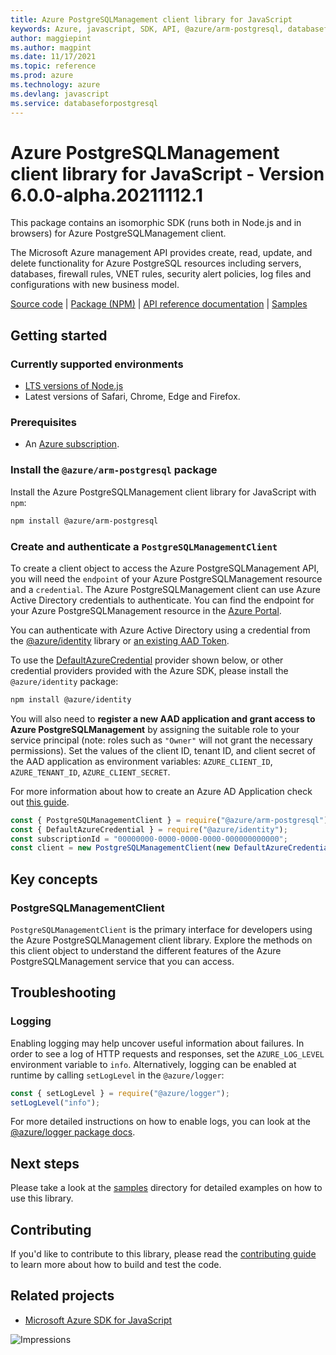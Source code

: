 ```yaml
---
title: Azure PostgreSQLManagement client library for JavaScript
keywords: Azure, javascript, SDK, API, @azure/arm-postgresql, databaseforpostgresql
author: maggiepint
ms.author: magpint
ms.date: 11/17/2021
ms.topic: reference
ms.prod: azure
ms.technology: azure
ms.devlang: javascript
ms.service: databaseforpostgresql
---
```


# Azure PostgreSQLManagement client library for JavaScript - Version 6.0.0-alpha.20211112.1 


This package contains an isomorphic SDK (runs both in Node.js and in browsers) for Azure PostgreSQLManagement client.

The Microsoft Azure management API provides create, read, update, and delete functionality for Azure PostgreSQL resources including servers, databases, firewall rules, VNET rules, security alert policies, log files and configurations with new business model.

[Source code](https://github.com/Azure/azure-sdk-for-js/tree/main/sdk/postgresql/arm-postgresql) |
[Package (NPM)](https://www.npmjs.com/package/@azure/arm-postgresql) |
[API reference documentation](https://docs.microsoft.com/javascript/api/@azure/arm-postgresql) |
[Samples](https://github.com/Azure-Samples/azure-samples-js-management)

## Getting started

### Currently supported environments

- [LTS versions of Node.js](https://nodejs.org/about/releases/)
- Latest versions of Safari, Chrome, Edge and Firefox.

### Prerequisites

- An [Azure subscription][azure_sub].

### Install the `@azure/arm-postgresql` package

Install the Azure PostgreSQLManagement client library for JavaScript with `npm`:

```bash
npm install @azure/arm-postgresql
```

### Create and authenticate a `PostgreSQLManagementClient`

To create a client object to access the Azure PostgreSQLManagement API, you will need the `endpoint` of your Azure PostgreSQLManagement resource and a `credential`. The Azure PostgreSQLManagement client can use Azure Active Directory credentials to authenticate.
You can find the endpoint for your Azure PostgreSQLManagement resource in the [Azure Portal][azure_portal].

You can authenticate with Azure Active Directory using a credential from the [@azure/identity][azure_identity] library or [an existing AAD Token](https://github.com/Azure/azure-sdk-for-js/blob/master/sdk/identity/identity/samples/AzureIdentityExamples.md#authenticating-with-a-pre-fetched-access-token).

To use the [DefaultAzureCredential][defaultazurecredential] provider shown below, or other credential providers provided with the Azure SDK, please install the `@azure/identity` package:

```bash
npm install @azure/identity
```

You will also need to **register a new AAD application and grant access to Azure PostgreSQLManagement** by assigning the suitable role to your service principal (note: roles such as `"Owner"` will not grant the necessary permissions).
Set the values of the client ID, tenant ID, and client secret of the AAD application as environment variables: `AZURE_CLIENT_ID`, `AZURE_TENANT_ID`, `AZURE_CLIENT_SECRET`.

For more information about how to create an Azure AD Application check out [this guide](https://docs.microsoft.com/azure/active-directory/develop/howto-create-service-principal-portal).

```javascript
const { PostgreSQLManagementClient } = require("@azure/arm-postgresql");
const { DefaultAzureCredential } = require("@azure/identity");
const subscriptionId = "00000000-0000-0000-0000-000000000000";
const client = new PostgreSQLManagementClient(new DefaultAzureCredential(), subscriptionId);
```

## Key concepts

### PostgreSQLManagementClient

`PostgreSQLManagementClient` is the primary interface for developers using the Azure PostgreSQLManagement client library. Explore the methods on this client object to understand the different features of the Azure PostgreSQLManagement service that you can access.

## Troubleshooting

### Logging

Enabling logging may help uncover useful information about failures. In order to see a log of HTTP requests and responses, set the `AZURE_LOG_LEVEL` environment variable to `info`. Alternatively, logging can be enabled at runtime by calling `setLogLevel` in the `@azure/logger`:

```javascript
const { setLogLevel } = require("@azure/logger");
setLogLevel("info");
```

For more detailed instructions on how to enable logs, you can look at the [@azure/logger package docs](https://github.com/Azure/azure-sdk-for-js/tree/main/sdk/core/logger).

## Next steps

Please take a look at the [samples](https://github.com/Azure-Samples/azure-samples-js-management) directory for detailed examples on how to use this library.

## Contributing

If you'd like to contribute to this library, please read the [contributing guide](https://github.com/Azure/azure-sdk-for-js/blob/main/CONTRIBUTING.md) to learn more about how to build and test the code.

## Related projects

- [Microsoft Azure SDK for JavaScript](https://github.com/Azure/azure-sdk-for-js)

![Impressions](https://azure-sdk-impressions.azurewebsites.net/api/impressions/azure-sdk-for-js%2Fsdk%2Fpostgresql%2Farm-postgresql%2FREADME.png)

[azure_cli]: https://docs.microsoft.com/cli/azure
[azure_sub]: https://azure.microsoft.com/free/
[azure_sub]: https://azure.microsoft.com/free/
[azure_portal]: https://portal.azure.com
[azure_identity]: https://github.com/Azure/azure-sdk-for-js/tree/main/sdk/identity/identity
[defaultazurecredential]: https://github.com/Azure/azure-sdk-for-js/tree/main/sdk/identity/identity#defaultazurecredential

